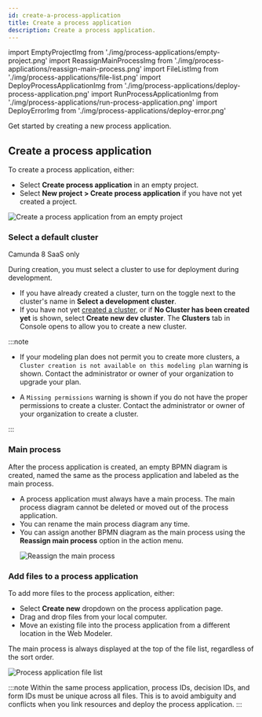 ```yaml
---
id: create-a-process-application
title: Create a process application
description: Create a process application.
---
```


import EmptyProjectImg from './img/process-applications/empty-project.png'
import ReassignMainProcessImg from './img/process-applications/reassign-main-process.png'
import FileListImg from './img/process-applications/file-list.png'
import DeployProcessApplicationImg from './img/process-applications/deploy-process-application.png'
import RunProcessApplicationImg from './img/process-applications/run-process-application.png'
import DeployErrorImg from './img/process-applications/deploy-error.png'

Get started by creating a new process application.

## Create a process application

To create a process application, either:

- Select **Create process application** in an empty project.
- Select **New project > Create process application** if you have not yet created a project.

<p><img src={EmptyProjectImg} alt="Create a process application from an empty project" /></p>

### Select a default cluster

<span class="badge badge--cloud">Camunda 8 SaaS only</span>

During creation, you must select a cluster to use for deployment during development.

- If you have already created a cluster, turn on the toggle next to the cluster's name in **Select a development cluster**.
- If you have not yet [created a cluster](/guides/create-cluster.md), or if **No Cluster has been created yet** is shown, select **Create new dev cluster**. The **Clusters** tab in Console opens to allow you to create a new cluster.

:::note

- If your modeling plan does not permit you to create more clusters, a `Cluster creation is not available on this modeling plan` warning is shown. Contact the administrator or owner of your organization to upgrade your plan.

- A `Missing permissions` warning is shown if you do not have the proper permissions to create a cluster. Contact the administrator or owner of your organization to create a cluster.

:::

### Main process

After the process application is created, an empty BPMN diagram is created, named the same as the process application and labeled as the main process.

- A process application must always have a main process. The main process diagram cannot be deleted or moved out of the process application.
- You can rename the main process diagram any time.
- You can assign another BPMN diagram as the main process using the **Reassign main process** option in the action menu.
  <p>
  <img src={ReassignMainProcessImg} alt="Reassign the main process" />
  </p>

### Add files to a process application

To add more files to the process application, either:

- Select **Create new** dropdown on the process application page.
- Drag and drop files from your local computer.
- Move an existing file into the process application from a different location in the Web Modeler.

The main process is always displayed at the top of the file list, regardless of the sort order.

<p><img src={FileListImg} alt="Process application file list" /></p>

:::note
Within the same process application, process IDs, decision IDs, and form IDs must be unique across all files.
This is to avoid ambiguity and conflicts when you link resources and deploy the process application.
:::
